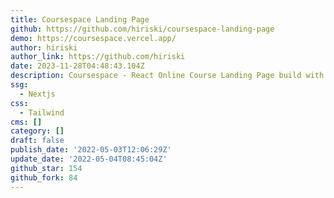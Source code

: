 ```yaml
---
title: Coursespace Landing Page
github: https://github.com/hiriski/coursespace-landing-page
demo: https://coursespace.vercel.app/
author: hiriski
author_link: https://github.com/hiriski
date: 2023-11-28T04:48:43.104Z
description: Coursespace - React Online Course Landing Page build with NextJs & MUI 5
ssg:
  - Nextjs
css:
  - Tailwind
cms: []
category: []
draft: false
publish_date: '2022-05-03T12:06:29Z'
update_date: '2022-05-04T08:45:04Z'
github_star: 154
github_fork: 84
---
```


